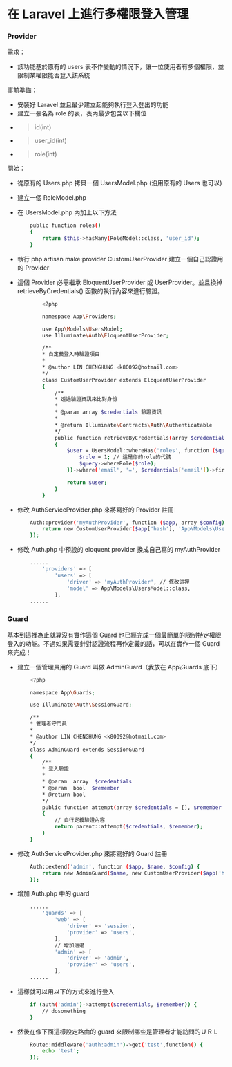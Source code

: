 # 在 Laravel 上進行多權限登入管理

### Provider
 需求：
  - 該功能基於原有的 users 表不作變動的情況下，讓一位使用者有多個權限，並限制某權限能否登入該系統

 事前準備：
  - 安裝好 Laravel 並且最少建立起能夠執行登入登出的功能
  - 建立一張名為 role 的表，表內最少包含以下欄位
  - > id(int)
  - > user_id(int)
  - > role(int)

 開始：
  - 從原有的 Users.php 拷貝一個 UsersModel.php (沿用原有的 Users 也可以)
  - 建立一個 RoleModel.php
  - 在 UsersModel.php 內加上以下方法
    ```sh
        public function roles()
        {
            return $this->hasMany(RoleModel::class, 'user_id');
        }
    ```

  - 執行 php artisan make:provider CustomUserProvider 建立一個自己認證用的 Provider
  - 這個 Provider 必需繼承 EloquentUserProvider 或 UserProvider。並且換掉 retrieveByCredentials() 函數的執行內容來進行驗證。
    ```sh
            <?php

            namespace App\Providers;

            use App\Models\UsersModel;
            use Illuminate\Auth\EloquentUserProvider;

            /**
            * 自定義登入時驗證項目
            *
            * @author LIN CHENGHUNG <k80092@hotmail.com>
            */
            class CustomUserProvider extends EloquentUserProvider
            {
                /**
                * 透過驗證資訊來比對身份
                *
                * @param array $credentials 驗證資訊
                *
                * @return Illuminate\Contracts\Auth\Authenticatable
                */
                public function retrieveByCredentials(array $credentials)
                {
                    $user = UsersModel::whereHas('roles', function ($query) {
                        $role = 1; // 這是你的role的代號
                        $query->whereRole($role);
                    })->where('email', '=', $credentials['email'])->first();

                    return $user;
                }
            }

    ```

  - 修改 AuthServiceProvider.php 來將寫好的 Provider 註冊
    ```sh
        Auth::provider('myAuthProvider', function ($app, array $config) {
            return new CustomUserProvider($app['hash'], 'App\Models\UsersModel');
        });
    ```

  - 修改 Auth.php 中預設的 eloquent provider 換成自己寫的 myAuthProvider
    ```sh
        ......
            'providers' => [
                'users' => [
                    'driver' => 'myAuthProvider', // 修改這裡
                    'model' => App\Models\UsersModel::class,
                ],
        ......
    ```

### Guard

 基本到這裡為止就算沒有實作這個 Guard 也已經完成一個最簡單的限制特定權限登入的功能。不過如果需要針對認證流程再作定義的話，可以在實作一個 Guard 來完成！

  - 建立一個管理員用的 Guard 叫做 AdminGuard（我放在 App\Guards 底下）
    ```sh
        <?php

        namespace App\Guards;

        use Illuminate\Auth\SessionGuard;

        /**
        * 管理者守門員
        *
        * @author LIN CHENGHUNG <k80092@hotmail.com>
        */
        class AdminGuard extends SessionGuard
        {
            /**
            * 登入驗證
            *
            * @param  array  $credentials
            * @param  bool  $remember
            * @return bool
            */
            public function attempt(array $credentials = [], $remember = false)
            {
                // 自行定義驗證內容
                return parent::attempt($credentials, $remember);
            }
        }
    ```

  - 修改 AuthServiceProvider.php 來將寫好的 Guard 註冊
    ```sh
        Auth::extend('admin', function ($app, $name, $config) {
            return new AdminGuard($name, new CustomUserProvider($app['hash'], 'App\Models\UsersModel'), $app['session.store']);
        });
    ```


  - 增加 Auth.php 中的 guard
    ```sh
        ......
            'guards' => [
                'web' => [
                    'driver' => 'session',
                    'provider' => 'users',
                ],
                // 增加這邊
                'admin' => [
                    'driver' => 'admin',
                    'provider' => 'users',
                ],
        ......
    ```
  - 這樣就可以用以下的方式來進行登入
    ```sh
        if (auth('admin')->attempt($credentials, $remember)) {
            // dosomething
        }
    ```

  - 然後在像下面這樣設定路由的 guard 來限制哪些是管理者才能訪問的ＵＲＬ
    ```sh
        Route::middleware('auth:admin')->get('test',function() {
            echo 'test';
        });
    ```
